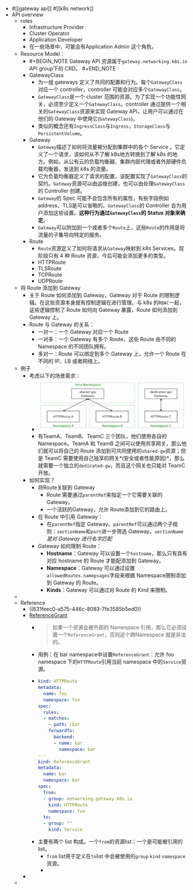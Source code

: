 - #[[gateway api]] #[[k8s network]]
- API overview
	- roles
		- Infrastructure Provider
		- Cluster Operator
		- Application Developer
		- 在一些场景中，可能会有Application Admin 这个角色。
	- Resource Model：
		- #+BEGIN_NOTE
		  Gateway API 资源属于`gateway.networking.k8s.io` API group下的 CRD。
		  #+END_NOTE
		- GatewayClass
			- 为一组 gateways 定义了共同的配置和行为。每个`GatewayClass`对应一个 controller，controller 可能会对应多个`GatewayClass`。
			- `GatewayClass`是一个 cluster 范围的资源。为了实现一个功能性网关，必须至少定义一个`GatewayClass`。controller 通过提供一个相关的`GatewayClass`资源来实现 Gateway API，让用户可以通过在他们的 Gateway 中使用它(`GatewayClass`)。
			- 类似的概念还有`IngressClass`与`Ingress`，`StorageClass`与`PersistentVolume`。
		- Gateway
			- `Gateway`描述了如何将流量被分配到集群中的各个 Service 。它定义了一个请求，该如何从不了解 k8s地方转换到了解 k8s 的地方。例如，从公有云的负载均衡器、集群内部代理或者外部硬件负载均衡器，发送到 k8s 的流量。
			- 它为负载均衡器定义了请求的配置，该配置实现了`GatewayClass`的契约。`Gateway`资源可以由运维创建，也可以由处理`GatewayClass`的 Controller 创建。
			- `Gateway`的 Spec 可能不会包含所有的属性，有些字段例如 address、TLS是可以省略的。`GatewayClass`的 Controller 会为用户添加这些设置。**这种行为通过`GatewayClass`的 Status 对象来确定**。
			- `Gateway`可以附加到一个或者多个`Route`上，这些`Route`的作用是将流量的子集导向特定的服务。
		- Route
			- `Route`资源定义了如何将请求从`Gateway`映射到 k8s Services。现阶段只有 4 种 Route 资源，今后可能会添加更多的类型。
			- HTTPRoute
			- TLSRoute
			- TCPRoute
			- UDPRoute
	- 将 Route 添加到 Gateway
		- 关于 Route 如何添加到 Gateway，Gateway 对于 Route 的限制逻辑。在这些资源本身就有控制逻辑在进行管理。与 k8s 的`RBAC`一起，这些逻辑控制了 Route 如何向 Gateway 暴露，Route 如何添加到 Gateway 上。
		- Route 与 Gateway 的关系：
			- 一对一：一个 Gateway 对应一个 Route
			- 一对多：一个 Gateway 有多个 Route，这些 Route 由不同的 Namespace 的不同团队拥有。
			- 多对一：Route 可以绑定到多个 Gateway 上，允许一个 Route 在不同的 IP、LB 或者网络上。
	- 例子
		- 考虑以下的场景需求：
			- ![](https://raw.githubusercontent.com/stillfox-lee/image/main/picgo/20220803105526.png)
			- 有TeamA、TeamB、TeamC 三个团队，他们使用各自的 Namespace。TeamA 和 TeamB 之间可以使用共享网关，那么他们就可以将自己的 Route 添加到可共同使用的`shared-gw`资源；但是 TeamC 需要使用自己独享的网关*(安全或者性能原因)*，那么就需要一个独立的`dedicated-gw`，而且这个网关也只能对 TeamC 开放。
		- 如何实现？
			- 将Route关联到 Gateway
				- Route 需要通过`parentRef`来指定一个它需要关联的 Gateway。
				- 一个活跃的Gateway，允许 Route添加到它的路由上。
			- 在 Route 中引用 Gateway：
				- 在`parentRef`指定 Gateway。`parentRef`可以通过两个子规则：`sectionName`和`port`进一步筛选 Gateway。*`sectionName`是对 Gateway 进行名字匹配*
			- Gateway 如何限制 Route：
				- **Hostname**：Gateway 可以设置一个`hostname`，那么只有具有对应 hostname 的 Route 才能配添加到 Gateway。
				- **Namespace**：Gateway 可以通过设置`allowedRoutes.namepsages`字段来根据 Namespace限制添加到 Gateway 的 Route。
				- **Kinds**：Gateway 可以通过对 Route 的 Kind 来限制。
	-
	- Reference
		- ((631feec0-a575-446c-8083-7fe3585b5ed0))
		- [ReferenceGrant](https://gateway-api.sigs.k8s.io/api-types/referencegrant/)
			- > 如果一个资源会被外部的 Namespace 引用，那么它必须设置一个`ReferenceGrant`，否则这个跨Namespace 就是非法的。
			- 用例：在 bar namespace中设置`ReferenceGrant`：允许 foo namespace 下的`HTTPRoute`引用当前 namespace 中的`Service`资源。
			- ```yaml
			  kind: HTTPRoute
			  metadata:
			    name: foo
			    namespace: foo
			  spec:
			    rules:
			    - matches:
			      - path: /bar
			      forwardTo:
			        backend:
			        - name: bar
			          namespace: bar
			  ---
			  kind: ReferenceGrant
			  metadata:
			    name: bar
			    namespace: bar
			  spec:
			    from:
			    - group: networking.gateway.k8s.io
			      kind: HTTPRoute
			      namespace: foo
			    to:
			    - group: ""
			      kind: Service
			  ```
			- 主要有两个 list 构成。一个`from`的资源list；一个是可能被引用的 list。
				- `from` list用于定义在`to`list 中会被使用的`group` `kind` `namespace`资源。
				-
		-
	-